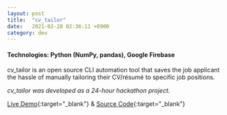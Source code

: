 ```yaml
---
layout: post
title:  "cv_tailor"
date:   2021-02-28 02:36:11 +0900
category: dev
---
```

<!-- <a href="https://github.com/jinyoungch0i/cv_tailor">
    <img src="{{site.base_url}}/dev/assets/images/CHANGETHIS.gif" alt='cv_tailor screenshot' width="500">
</a> -->

#### **Technologies**: Python (NumPy, pandas), Google Firebase

cv_tailor is an open source CLI automation tool that saves the job applicant the hassle of manually tailoring their CV/résumé to specific job positions. 

*cv_tailor was developed as a 24-hour hackathon project.*

[Live Demo](https://devpost.com/software/cv_tailor){:target="_blank"} & [Source Code](https://github.com/jinyoungch0i/cv_tailor){:target="_blank"}
